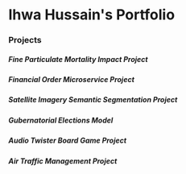 # Ihwa Hussain's Portfolio

### Projects

##### Fine Particulate Mortality Impact Project 

##### Financial Order Microservice Project 

##### Satellite Imagery Semantic Segmentation Project 

##### Gubernatorial Elections Model 

##### Audio Twister Board Game Project 

##### Air Traffic Management Project 
